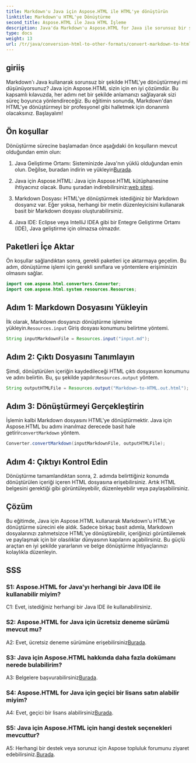 ```yaml
---
title: Markdown'u Java için Aspose.HTML ile HTML'ye dönüştürün
linktitle: Markdown'u HTML'ye Dönüştürme
second_title: Aspose.HTML ile Java HTML İşleme
description: Java'da Markdown'u Aspose.HTML for Java ile sorunsuz bir şekilde HTML'ye dönüştürün. Belge dönüştürme ihtiyaçlarınızı kolaylaştırmak için adım adım kılavuzumuzu izleyin.
type: docs
weight: 13
url: /tr/java/conversion-html-to-other-formats/convert-markdown-to-html/
---
```


## giriiş

Markdown'ı Java kullanarak sorunsuz bir şekilde HTML'ye dönüştürmeyi mi düşünüyorsunuz? Java için Aspose.HTML sizin için en iyi çözümdür. Bu kapsamlı kılavuzda, her adımı net bir şekilde anlamanızı sağlayarak sizi süreç boyunca yönlendireceğiz. Bu eğitimin sonunda, Markdown'dan HTML'ye dönüştürmeyi bir profesyonel gibi halletmek için donanımlı olacaksınız. Başlayalım!

## Ön koşullar

Dönüştürme sürecine başlamadan önce aşağıdaki ön koşulların mevcut olduğundan emin olun:

1.  Java Geliştirme Ortamı: Sisteminizde Java'nın yüklü olduğundan emin olun. Değilse, buradan indirin ve yükleyin[Burada](https://www.java.com).

2.  Java için Aspose.HTML: Java için Aspose.HTML kütüphanesine ihtiyacınız olacak. Bunu şuradan indirebilirsiniz:[web sitesi](https://releases.aspose.com/html/java/).

3. Markdown Dosyası: HTML'ye dönüştürmek istediğiniz bir Markdown dosyanız var. Eğer yoksa, herhangi bir metin düzenleyicisini kullanarak basit bir Markdown dosyası oluşturabilirsiniz.

4. Java IDE: Eclipse veya IntelliJ IDEA gibi bir Entegre Geliştirme Ortamı (IDE), Java geliştirme için olmazsa olmazdır.

## Paketleri İçe Aktar

Ön koşullar sağlandıktan sonra, gerekli paketleri içe aktarmaya geçelim. Bu adım, dönüştürme işlemi için gerekli sınıflara ve yöntemlere erişiminizin olmasını sağlar.

```java
import com.aspose.html.converters.Converter;
import com.aspose.html.system.resources.Resources;
```

## Adım 1: Markdown Dosyasını Yükleyin

 İlk olarak, Markdown dosyanızı dönüştürme işlemine yükleyin.`Resources.input` Giriş dosyası konumunu belirtme yöntemi.

```java
String inputMarkdownFile = Resources.input("input.md");
```

## Adım 2: Çıktı Dosyasını Tanımlayın

 Şimdi, dönüştürülen içeriğin kaydedileceği HTML çıktı dosyasının konumunu ve adını belirtin. Bu, şu şekilde yapılır:`Resources.output` yöntem.

```java
String outputHTMLFile = Resources.output("Markdown-to-HTML.out.html");
```

## Adım 3: Dönüştürmeyi Gerçekleştirin

 İşlemin kalbi Markdown dosyasını HTML'ye dönüştürmektir. Java için Aspose.HTML bu adımı inanılmaz derecede basit hale getirir`convertMarkdown` yöntem.

```java
Converter.convertMarkdown(inputMarkdownFile, outputHTMLFile);
```

## Adım 4: Çıktıyı Kontrol Edin

Dönüştürme tamamlandıktan sonra, 2. adımda belirttiğiniz konumda dönüştürülen içeriği içeren HTML dosyasına erişebilirsiniz. Artık HTML belgesini gerektiği gibi görüntüleyebilir, düzenleyebilir veya paylaşabilirsiniz.

## Çözüm

Bu eğitimde, Java için Aspose.HTML kullanarak Markdown'u HTML'ye dönüştürme sürecini ele aldık. Sadece birkaç basit adımla, Markdown dosyalarınızı zahmetsizce HTML'ye dönüştürebilir, içeriğinizi görüntülemek ve paylaşmak için bir olasılıklar dünyasının kapılarını açabilirsiniz. Bu güçlü araçtan en iyi şekilde yararlanın ve belge dönüştürme ihtiyaçlarınızı kolaylıkla düzenleyin.

## SSS

### S1: Aspose.HTML for Java'yı herhangi bir Java IDE ile kullanabilir miyim?

C1: Evet, istediğiniz herhangi bir Java IDE ile kullanabilirsiniz.

### S2: Aspose.HTML for Java için ücretsiz deneme sürümü mevcut mu?

 A2: Evet, ücretsiz deneme sürümüne erişebilirsiniz[Burada](https://releases.aspose.com/html/java).

### S3: Java için Aspose.HTML hakkında daha fazla dokümanı nerede bulabilirim?

 A3: Belgelere başvurabilirsiniz[Burada](https://reference.aspose.com/html/java/).

### S4: Aspose.HTML for Java için geçici bir lisans satın alabilir miyim?

 A4: Evet, geçici bir lisans alabilirsiniz[Burada](https://purchase.aspose.com/temporary-license/).

### S5: Java için Aspose.HTML için hangi destek seçenekleri mevcuttur?

 A5: Herhangi bir destek veya sorunuz için Aspose topluluk forumunu ziyaret edebilirsiniz.[Burada](https://forum.aspose.com/).